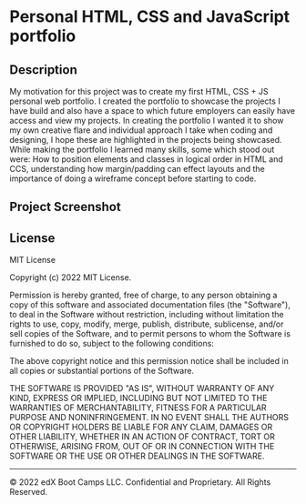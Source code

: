 # Personal HTML, CSS and JavaScript portfolio 

## Description 

My motivation for this project was to create my first HTML, CSS + JS personal web portfolio. I created the portfolio to showcase the projects I have build and also have a space to which future employers can easily have access and view my projects. In creating the portfolio I wanted it to show my own creative flare and individual approach I take when coding and designing, I hope these are highlighted in the projects being showcased. While making the portfolio I learned many skills, some which stood out were: How to position elements and classes in logical order in HTML and CCS, understanding how margin/padding can effect layouts and the importance of doing a wireframe concept before starting to code.


## Project Screenshot


## License

MIT License

Copyright (c) 2022 MIT License.

Permission is hereby granted, free of charge, to any person obtaining a copy
of this software and associated documentation files (the "Software"), to deal
in the Software without restriction, including without limitation the rights
to use, copy, modify, merge, publish, distribute, sublicense, and/or sell
copies of the Software, and to permit persons to whom the Software is
furnished to do so, subject to the following conditions:

The above copyright notice and this permission notice shall be included in all
copies or substantial portions of the Software.

THE SOFTWARE IS PROVIDED "AS IS", WITHOUT WARRANTY OF ANY KIND, EXPRESS OR
IMPLIED, INCLUDING BUT NOT LIMITED TO THE WARRANTIES OF MERCHANTABILITY,
FITNESS FOR A PARTICULAR PURPOSE AND NONINFRINGEMENT. IN NO EVENT SHALL THE
AUTHORS OR COPYRIGHT HOLDERS BE LIABLE FOR ANY CLAIM, DAMAGES OR OTHER
LIABILITY, WHETHER IN AN ACTION OF CONTRACT, TORT OR OTHERWISE, ARISING FROM,
OUT OF OR IN CONNECTION WITH THE SOFTWARE OR THE USE OR OTHER DEALINGS IN THE
SOFTWARE.

---

© 2022 edX Boot Camps LLC. Confidential and Proprietary. All Rights Reserved.
